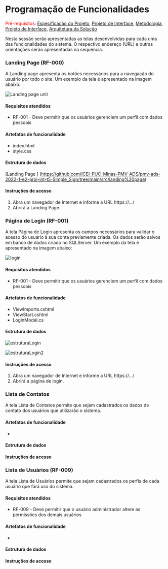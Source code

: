 

# Programação de Funcionalidades

<span style="color:red">Pré-requisitos: <a href="2-Especificação do Projeto.md"> Especificação do Projeto</a></span>, <a href="3-Projeto de Interface.md"> Projeto de Interface</a>, <a href="4-Metodologia.md"> Metodologia</a>, <a href="3-Projeto de Interface.md"> Projeto de Interface</a>, <a href="5-Arquitetura da Solução.md"> Arquitetura da Solução</a>

Nesta sessão serão apresentadas as telas desenvolvidas para cada uma das funcionalidades do sistema. O respectivo endereço (URL) e outras orientações serão apresentadas na sequência.

### Landing Page (RF-000)

A Landing page apresenta os botões necessários para a navegação do usuário por todo o site. Um exemplo da tela é apresentado na imagem abaixo:

![Landing page unit](https://user-images.githubusercontent.com/90660755/173153864-40e3895c-c037-4e3d-a33f-5764b24ab7f2.jpeg)


#### Requisitos atendidos
* RF-001 - Deve permitir que os usuários gerenciem um perfil com dados pessoais

#### Artefatos de funcionalidade

* index.html
* style.css

#### Estrutura de dados

[Landing Page ] (https://github.com/ICEI-PUC-Minas-PMV-ADS/pmv-ads-2022-1-e2-proj-int-t5-Simple_Sign/tree/main/src/landing%20page)




#### Instruções de acesso

1. Abra um navegador de Internet e informe a URL https://.../
2. Abrirá a Landing Page.


### Página de Login (RF-001)

A tela Página de Login apresenta os campos necessários para validar o acesso do usuário à sua conta previamente criada. Os dados serão salvos em banco de dados criado no SQLServer. Um exemplo da tela é apresentado na imagem abaixo:

![login](https://user-images.githubusercontent.com/90660755/173146011-26a4f73c-ff50-4013-84bd-eb9c44a99024.jpeg)

#### Requisitos atendidos
* RF-001 - Deve permitir que os usuários gerenciem um perfil com dados pessoais

#### Artefatos de funcionalidade
* ViewImports.cshtml
* ViewStart.cshtml
* LoginModel.cs

#### Estrutura de dados

![estruturaLogin](https://user-images.githubusercontent.com/90660755/173149744-c161f774-80de-457e-b599-6fec1460c9fc.png)

![estruturaLogin2](https://user-images.githubusercontent.com/90660755/173150396-01cf5a3e-cd54-43ed-9455-ab781bf5f922.png)

#### Instruções de acesso

1. Abra um navegador de Internet e informe a URL https://.../
2. Abrirá a página de login.


### Lista de Contatos

A tela Lista de Contatos permite que sejam cadastrados os dados de contato dos usuários que utilizarão o sistema.

#### Artefatos de funcionalidade
* 

#### Estrutura de dados


#### Instruções de acesso


### Lista de Usuários (RF-009)

A tela Lista de Usuários permite que sejam cadastrados os perfis de cada usuário que fará uso do sistema.

#### Requisitos atendidos
* RF-009 - Deve permitir que o usuário administrador altere as permissões dos demais usuários

#### Artefatos de funcionalidade
*

#### Estrutura de dados


#### Instruções de acesso



